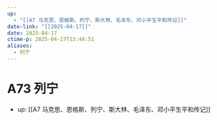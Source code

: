 ```yaml
---
up:
  - "[[A7 马克思、恩格斯、列宁、斯大林、毛泽东、邓小平生平和传记]]"
date-link: "[[2025-04-17]]"
date: 2025-04-17
ctime-p: 2025-04-17T13:44:51
aliases:
  - 列宁
---
```


# A73 列宁

- up: [[A7 马克思、恩格斯、列宁、斯大林、毛泽东、邓小平生平和传记]]
